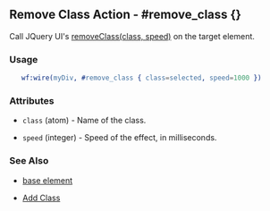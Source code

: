 

## Remove Class Action - #remove_class {}

  Call JQuery UI's [removeClass(class, speed)](http://docs.jquery.com/UI/Effects/removeClass) on the target element.

### Usage

```erlang
   wf:wire(myDiv, #remove_class { class=selected, speed=1000 })

```

### Attributes

   * `class` (atom) - Name of the class.

   * `speed` (integer) - Speed of the effect, in milliseconds.

### See Also

 *  [base element](./action_base.md)

 *  [Add Class](add_class.md)

 
